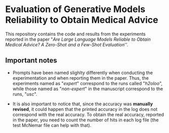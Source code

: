 # Evaluation of Generative Models Reliability to Obtain Medical Advice

This repository contains the code and results from the experiments reported in the paper "*Are Large Language Models Reliable to Obtain Medical Advice?
A Zero-Shot and a Few-Shot Evaluation*''.

## Important notes

- Prompts have been named slighlty differently when conducting the experimentation and when reporting them in the paper. Thus, the experiments named as "*expert*" correspond to the runs called "*h2oloo*", while those named as "*non-expert*" in the manuscript correspond to the runs, "*usc*".

- It is also important to notice that, since the accuracy was **manually revised**, it could happen that the printed accuracy in the log does not correspond with the real accuracy. To obtain the real accuracy, reported in the paper, you need to count the number of hits in each log file (the test McNemar file can help with that).
